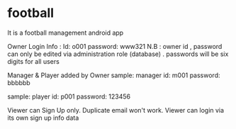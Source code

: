 # football
It is a football management android app

Owner Login Info :
Id: o001
password: www321
N.B : owner id , password can only be edited via administration role (database) . passwords  will be six digits for all users

Manager & Player added by Owner
sample:
manager id: m001
password: bbbbbb

sample:
player id: p001
password: 123456

Viewer can Sign Up only. Duplicate email won't work.
Viewer can login via its own sign up info data
